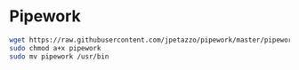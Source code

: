 # Pipework

```sh
wget https://raw.githubusercontent.com/jpetazzo/pipework/master/pipework
sudo chmod a+x pipework
sudo mv pipework /usr/bin
```

